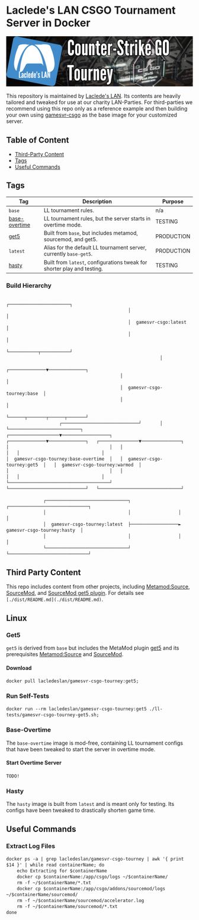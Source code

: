 # Laclede's LAN CSGO Tournament Server in Docker

![thumb-csgo-tourney](https://raw.githubusercontent.com/LacledesLAN/gamesvr-csgo-tourney/master/.misc/thumb-csgo-tourney.png "thumb-csgo-tourney")

This repository is maintained by [Laclede's LAN](https://lacledeslan.com). Its contents are heavily tailored and tweaked for use at our
charity LAN-Parties. For third-parties we recommend using this repo only as a reference example and then building your own using
[gamesvr-csgo](https://github.com/LacledesLAN/gamesvr-csgo) as the base image for your customized server.

## Table of Content

* [Third-Party Content](#third-party-content)
* [Tags](#tags)
* [Useful Commands](#useful-commands)

## Tags

| Tag                             | Description                                                             | Purpose    |
| ------------------------------- | ----------------------------------------------------------------------- | ---------- |
| `base`                          | LL tournament rules.                                                    | n/a        |
| [base-overtime](#base-overtime) | LL tournament rules, but the server starts in overtime mode.            | TESTING    |
| [get5](#get5)                   | Built from `base`, but includes metamod, sourcemod, and get5.           | PRODUCTION |
| `latest`                        | Alias for the default LL tournament server, currently `base-get5`.      | PRODUCTION |
| [hasty](#hasty)                 | Built from `latest`, configurations tweak for shorter play and testing. | TESTING    |

### Build Hierarchy

```text
                                              ┌───────────────────────┐
                                              │                       │
                                              │  gamesvr-csgo:latest  │
                                              │                       │
                                              └───────────┬───────────┘
                                                          │
                                           ┌──────────────▼──────────────┐
                                           │                             │
                                           │  gamesvr-csgo-tourney:base  │
                                           │                             │
                                           └──────┬───────┬──────┬───────┘
                    ┌─────────────────────────────┘       │      └───────────────────────────┐
┌───────────────────▼──────────────────┐   ┌──────────────▼──────────────┐   ┌───────────────▼───────────────┐
│                                      │   │                             │   │                               │
│  gamesvr-csgo-tourney:base-overtime  │   │  gamesvr-csgo-tourney:get5  │   │  gamesvr-csgo-tourney:warmod  │
│                                      │   │                             │   │                               │
└──────────────────────────────────────┘   └─────────────────────────────┘   └───────────────────────────────┘

              ┌───────────────────────────────┐                  ┌──────────────────────────────┐
              │                               │                  │                              │
              │  gamesvr-csgo-tourney:latest  ├──────────────────►  gamesvr-csgo-tourney:hasty  │
              │                               │                  │                              │
              └───────────────────────────────┘                  └──────────────────────────────┘
```

## Third Party Content

This repo includes content from other projects, including [Metamod:Source](https://www.sourcemm.net/),
[SourceMod](https://www.sourcemod.net/), and [SourceMod get5 plugin](https://github.com/splewis/get5). For details see
`[./dist/README.md](./dist/README.md)`.

## Linux

### Get5

`get5` is derived from `base` but includes the MetaMod plugin [get5](https://github.com/splewis/get5) and its prerequisites
[Metamod:Source](https://www.sourcemm.net/) and [SourceMod](https://www.sourcemod.net/).

#### Download

```shell
docker pull lacledeslan/gamesvr-csgo-tourney:get5;
```

### Run Self-Tests

```shell
docker run --rm lacledeslan/gamesvr-csgo-tourney:get5 ./ll-tests/gamesvr-csgo-tourney-get5.sh;
```

### Base-Overtime

The `base-overtime` image is mod-free, containing LL tournament configs that have been tweaked to start the server in overtime mode.

#### Start Overtime Server

```shell
TODO!
```

### Hasty

The `hasty` image is built from `latest` and is meant only for testing. Its configs have been tweaked to drastically shorten game time.

## Useful Commands

### Extract Log Files

```shell
docker ps -a | grep lacledeslan/gamesvr-csgo-tourney | awk '{ print $14 }' | while read containerName; do
    echo Extracting for $containerName
    docker cp $containerName:/app/csgo/logs ~/$containerName/
    rm -f ~/$containerName/*.txt
    docker cp $containerName:/app/csgo/addons/sourcemod/logs ~/$containerName/sourcemod/
    rm -f ~/$containerName/sourcemod/accelerator.log
    rm -f ~/$containerName/sourcemod/*.txt
done
```
